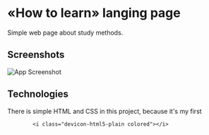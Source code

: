 
# «How to learn» langing page

Simple web page about study methods.
## Screenshots

![App Screenshot](https://via.placeholder.com/468x300?text=App+Screenshot+Here)


## Technologies
There is simple HTML and CSS in this project, because it's my first 



            <i class="devicon-html5-plain colored"></i>
          
